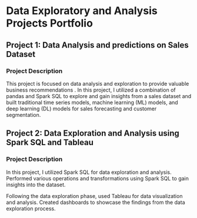 # Data Exploratory and Analysis Projects Portfolio

## Project 1: Data Analysis and predictions on Sales Dataset

### Project Description
This project is focused on data analysis and exploration to provide valuable business recommendations . In this project, I utilized a combination of pandas and Spark SQL to explore and gain insights from a sales dataset and built traditional time series models, machine learning (ML) models, and deep learning (DL) models for sales forecasting and customer segmentation.

## Project 2: Data Exploration and Analysis using Spark SQL and Tableau

### Project Description
In this project, I utilized Spark SQL for data exploration and analysis. Performed various operations and transformations using Spark SQL to gain insights into the dataset.

Following the data exploration phase, used Tableau for data visualization and analysis. Created dashboards to showcase the findings from the data exploration process.
